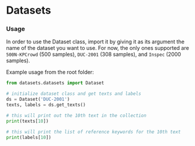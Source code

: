 # Datasets

### Usage

In order to use the Dataset class, import it by giving it as its argument
the name of the dataset you want to use. For now, the only ones supported
are `500N-KPCrowd` (500 samples), `DUC-2001` (308 samples), and `Inspec`
(2000 samples).

Example usage from the root folder:

```python
from datasets.datasets import Dataset

# initialize dataset class and get texts and labels
ds = Dataset('DUC-2001')
texts, labels = ds.get_texts()

# this will print out the 10th text in the collection
print(texts[10])

# this will print the list of reference keywords for the 10th text
print(labels[10])
```